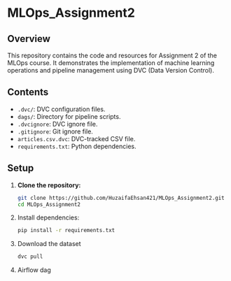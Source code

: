 # MLOps_Assignment2

## Overview
This repository contains the code and resources for Assignment 2 of the MLOps course. It demonstrates the implementation of machine learning operations and pipeline management using DVC (Data Version Control).

## Contents
- `.dvc/`: DVC configuration files.
- `dags/`: Directory for pipeline scripts.
- `.dvcignore`: DVC ignore file.
- `.gitignore`: Git ignore file.
- `articles.csv.dvc`: DVC-tracked CSV file.
- `requirements.txt`: Python dependencies.

## Setup

1. **Clone the repository:**
   ```bash
   git clone https://github.com/HuzaifaEhsan421/MLOps_Assignment2.git
   cd MLOps_Assignment2

2. Install dependencies:
   ```bash
   pip install -r requirements.txt

3. Download the dataset
    ```bash 
    dvc pull

4. Airflow dag 
    ```bash
